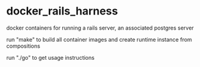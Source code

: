# docker_rails_harness

docker containers for running a rails server, an associated postgres server

run "make" to build all container images and create runtime instance from compositions 

run  "./go" to get usage instructions
